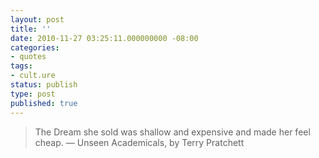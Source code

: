 ```yaml
---
layout: post
title: ''
date: 2010-11-27 03:25:11.000000000 -08:00
categories:
- quotes
tags:
- cult.ure
status: publish
type: post
published: true
---
```

> The Dream she sold was shallow and expensive and made her feel cheap.
&mdash; Unseen Academicals, by Terry Pratchett
